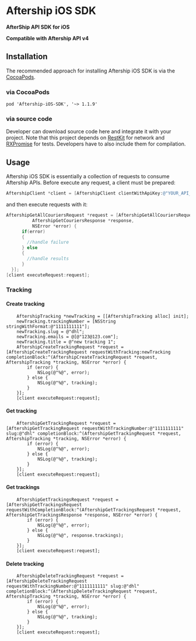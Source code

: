 Aftership iOS SDK
=============

**AfterShip API SDK for iOS**

**Compatible with Aftership API v4**


## Installation

The recommended approach for installing Aftership iOS SDK is via the [CocoaPods](http://cocoapods.org/).

### via CocoaPods

```
pod 'Aftership-iOS-SDK', '~> 1.1.9'
```

### via source code

Developer can download source code here and integrate it with your project.
Note that this project depends on [RestKit](https://github.com/RestKit/RestKit/) for network and [RXPromise](https://github.com/couchdeveloper/RXPromise) for tests. Developers have to also include them for compilation.

## Usage

Aftership iOS SDK is essentially a collection of requests to consume Aftership APIs. Before execute any request, a client must be prepared:

``` objective-c
AftershipClient *client = [AftershipClient clientWithApiKey:@"YOUR_API_KEY"];
```

and then execute requests with it:
``` objective-c
AftershipGetAllCouriersRequest *request = [AftershipGetAllCouriersRequest requestWithCompletionBlock:^(AftershipAbstractRequest *request,
          AftershipGetCouriersResponse *response,
          NSError *error) {
      if(error)
      {
        //handle failure
      } else
      {
        //handle results
      }      
  }];
[client executeRequest:request];

```

### Tracking

#### Create tracking

```obj-c
    AftershipTracking *newTracking = [[AftershipTracking alloc] init];
    newTracking.trackingNumber = [NSString stringWithFormat:@"1111111111"];
    newTracking.slug = @"dhl";
    newTracking.emails = @[@"123@123.com"];
    newTracking.title = @"new tracking 1";
    AftershipCreateTrackingRequest *request = [AftershipCreateTrackingRequest requestWithTracking:newTracking completionBlock:^(AftershipCreateTrackingRequest *request, AftershipTracking *tracking, NSError *error) {
        if (error) {
            NSLog(@"%@", error);
        } else {
            NSLog(@"%@", tracking);
        }
    }];
    [client executeRequest:request];
```

#### Get tracking

```obj-c
    AftershipGetTrackingRequest *request = [AftershipGetTrackingRequest requestWithTrackingNumber:@"1111111111" slug:@"dhl" completionBlock:^(AftershipGetTrackingRequest *request, AftershipTracking *tracking, NSError *error) {
        if (error) {
            NSLog(@"%@", error);
        } else {
            NSLog(@"%@", tracking);
        }
    }];
    [client executeRequest:request];
```

#### Get trackings

```obj-c
    AftershipGetTrackingsRequest *request = [AftershipGetTrackingsRequest requestWithCompletionBlock:^(AftershipGetTrackingsRequest *request, AftershipGetTrackingsResponse *response, NSError *error) {
        if (error) {
            NSLog(@"%@", error);
        } else {
            NSLog(@"%@", response.trackings);
        }
    }];
    [client executeRequest:request];
```

#### Delete tracking

```obj-c
    AftershipDeleteTrackingRequest *request = [AftershipDeleteTrackingRequest requestWithTrackingNumber:@"1111111111" slug:@"dhl" completionBlock:^(AftershipDeleteTrackingRequest *request, AftershipTracking *tracking, NSError *error) {
        if (error) {
            NSLog(@"%@", error);
        } else {
            NSLog(@"%@", tracking);
        }
    }];
    [client executeRequest:request];
```
